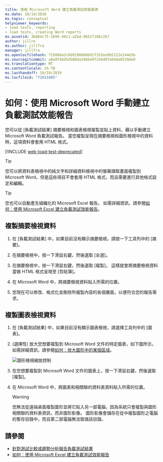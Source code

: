 ```yaml
---
title: 使用 Microsoft Word 建立負載測試效能報表
ms.date: 10/19/2016
ms.topic: conceptual
helpviewer_keywords:
- load tests, reporting
- load tests, creating Word reports
ms.assetid: 3b864c75-2699-48c1-a2b4-9651f108c267
author: jillre
ms.author: jillfra
manager: jillfra
ms.openlocfilehash: 715086a2c0d9196680dd1f332ee9b5122e144e5b
ms.sourcegitcommit: a8e8f4bd5d508da34bbe9f2d4d9fa94da0539de0
ms.translationtype: MT
ms.contentlocale: zh-TW
ms.lasthandoff: 10/19/2019
ms.locfileid: "72653485"
---
```

# <a name="how-to-manually-create-a-load-test-performance-report-using-microsoft-word"></a>如何：使用 Microsoft Word 手動建立負載測試效能報告

您可以從 [負載測試結果] 摘要檢視和圖表檢視複製並貼上資料，藉以手動建立 Microsoft Word 負載測試報告。 當您複製呈現在摘要檢視和圖形檢視中的資料時，這項資料會套用 HTML 格式。

[!INCLUDE [web-load-test-deprecated](includes/web-load-test-deprecated.md)]

> [!TIP]
> 您可以將資料表檢視中的純文字和詳細資料檢視中的螢幕擷取畫面複製到 Microsoft Word，但是這些項目不會套用 HTML 格式，而且需要進行其他格式設定和編輯。

> [!TIP]
> 您也可以自動產生組織化的 Microsoft Excel 報告。 如需詳細資訊，請參閱[如何：使用 Microsoft Excel 建立負載測試效能報告](../test/how-to-create-load-test-performance-reports-using-microsoft-excel.md)。

## <a name="copy-summary-view-data"></a>複製摘要檢視資料

1. 在 [負載測試結果] 中，如果目前沒有顯示摘要檢視，請按一下工具列中的 [摘要]。

2. 在摘要檢視中，按一下滑鼠右鍵，然後選取 [全選]。

3. 在摘要檢視中，按一下滑鼠右鍵，然後選取 [複製]。 這樣就會將摘要檢視資料當做 HTML 格式呈現至 [剪貼簿]。

4. 在 Microsoft Word 中，將摘要檢視資料貼入所需的位置。

5. 您現在可以修改、格式化並刪除所複製內容的各個層面，以便符合您的報告需求。

## <a name="copy-graph-view-data"></a>複製圖表檢視資料

1. 在 [負載測試結果] 中，如果目前沒有顯示圖表檢視，請選擇工具列中的 [圖表]。

2. (選擇性) 放大您想要複製到 Microsoft Word 文件的特定圖表，如下圖所示。 如需詳細資訊，請參閱[如何：放大圖形中的某個區域](../test/how-to-zoom-in-on-a-region-of-the-graph-in-load-test-results.md)。

     ![圖形檢視縮放控制](../test/media/ltest_zoomcontrol.png)

3. 在您想要複製到 Microsoft Word 文件的圖表上，按一下滑鼠右鍵，然後選取 [複製]。

4. 在 Microsoft Word 中，將圖表和相關聯的資料表資料貼入所需的位置。

    > [!WARNING]
    > 您無法從遠端桌面複製圖形並將它貼入另一部電腦，因為系統只會複製與圖形相關聯的資料表資訊，而非圖形影像。 圖形影像會儲存在從中複製圖形之電腦的暫存目錄中，而且第二部電腦無法取值該目錄。

## <a name="see-also"></a>請參閱

- [針對測試比較或趨勢分析報告負載測試結果](../test/compare-load-test-results.md)
- [如何：使用 Microsoft Excel 建立負載測試效能報告](../test/how-to-create-load-test-performance-reports-using-microsoft-excel.md)